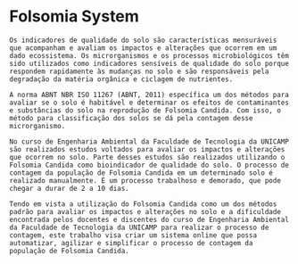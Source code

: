 # Folsomia System

	Os indicadores de qualidade do solo são características mensuráveis que acompanham e avaliam os impactos e alterações que ocorrem em um dado ecossistema. Os microrganismos e os processos microbiológicos têm sido utilizados como indicadores sensíveis de qualidade do solo porque respondem rapidamente às mudanças no solo e são responsáveis pela degradação da matéria orgânica e ciclagem de nutrientes.

	A norma ABNT NBR ISO 11267 (ABNT, 2011) específica um dos métodos para avaliar se o solo é habitável e determinar os efeitos de contaminantes e substâncias do solo na reprodução de Folsomia Candida. Com isso, o método para classificação dos solos se dá pela contagem desse microrganismo.

	No curso de Engenharia Ambiental da Faculdade de Tecnologia da UNICAMP são realizados estudos voltados para avaliar os impactos e alterações que ocorrem no solo. Parte desses estudos são realizados utilizando o Folsomia Candida como bioindicador de qualidade do solo. O processo de contagem da população de Folsomia Candida em um determinado solo é realizado manualmente. É um processo trabalhoso e demorado, que pode chegar a durar de 2 a 10 dias.
	
	Tendo em vista a utilização do Folsomia Candida como um dos métodos padrão para avaliar os impactos e alterações no solo e a dificuldade encontrada pelos docentes e discentes do curso de Engenharia Ambiental da Faculdade de Tecnologia da UNICAMP para realizar o processo de contagem, este trabalho visa criar um sistema online que possa automatizar, agilizar e simplificar o processo de contagem da população de Folsomia Candida. 
